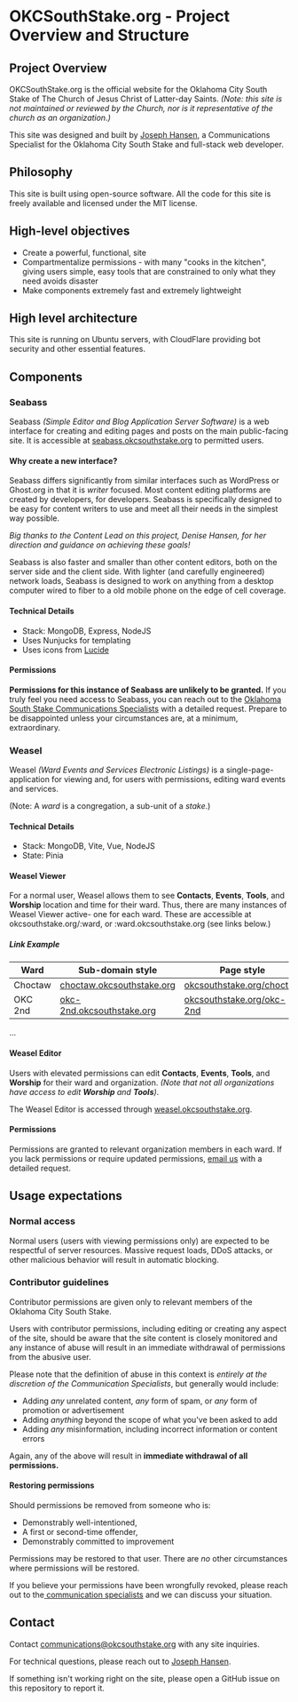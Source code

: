# OKCSouthStake.org - Project Overview and Structure
## Project Overview
OKCSouthStake.org is the official website for the Oklahoma City South Stake of The Church of Jesus Christ of Latter-day Saints. _(Note: this site is not maintained or reviewed by the Church, nor is it representative of the church as an organization.)_

This site was designed and built by [Joseph Hansen](https://github.com/josephclaytonhansen), a Communications Specialist for the Oklahoma City South Stake and full-stack web developer.

## Philosophy
This site is built using open-source software. All the code for this site is freely available and licensed under the MIT license. 

## High-level objectives
* Create a powerful, functional, site 
* Compartmentalize permissions - with many "cooks in the kitchen", giving users simple, easy tools that are constrained to only what they need avoids disaster
* Make components extremely fast and extremely lightweight 

## High level architecture
This site is running on Ubuntu servers, with CloudFlare providing bot security and other essential features. 

## Components
### Seabass
Seabass _(Simple Editor and Blog Application Server Software)_ is a web interface for creating and editing pages and posts on the main public-facing site. It is accessible at [seabass.okcsouthstake.org](https://seabass.okcsouthstake.org) to permitted users. 

#### Why create a new interface?
Seabass differs significantly from similar interfaces such as WordPress or Ghost.org in that it is *writer* focused. Most content editing platforms are created by developers, for developers. Seabass is specifically designed to be easy for content writers to use and meet all their needs in the simplest way possible.

_Big thanks to the Content Lead on this project, Denise Hansen, for her direction and guidance on achieving these goals!_

Seabass is also faster and smaller than other content editors, both on the server side and the client side. With lighter (and carefully engineered) network loads, Seabass is designed to work on anything from a desktop computer wired to fiber to a old mobile phone on the edge of cell coverage.

#### Technical Details
* Stack: MongoDB, Express, NodeJS
* Uses Nunjucks for templating
* Uses icons from [Lucide](https://lucide.dev)

#### Permissions
**Permissions for this instance of Seabass are unlikely to be granted.** If you truly feel you need access to Seabass, you can reach out to the [Oklahoma South Stake Communications Specialists](mailto:communications@okcsouthstake.org) with a detailed request. Prepare to be disappointed unless your circumstances are, at a minimum, extraordinary.

### Weasel
Weasel _(Ward Events and Services Electronic Listings)_ is a single-page-application for viewing and, for users with permissions, editing ward events and services. 

(Note: A *ward* is a congregation, a sub-unit of a *stake*.)

#### Technical Details 
* Stack: MongoDB, Vite, Vue, NodeJS
* State: Pinia

#### Weasel Viewer
For a normal user, Weasel allows them to see **Contacts**, **Events**, **Tools**, and **Worship** location and time for their ward. Thus, there are many instances of Weasel Viewer active- one for each ward. These are accessible at okcsouthstake.org/:ward, or :ward.okcsouthstake.org (see links below.)

##### Link Example
|Ward   | Sub-domain style | Page style |
|---|---|---|
| Choctaw | [choctaw.okcsouthstake.org](https://choctaw.okcsouthstake.org) | [okcsouthstake.org/choctaw](https://okcsouthstake.org/choctaw) |
| OKC 2nd | [okc-2nd.okcsouthstake.org](https://okc-2nd.okcsouthstake.org) | [okcsouthstake.org/okc-2nd](https://okcsouthstake.org/okc-2nd)
...

#### Weasel Editor
Users with elevated permissions can edit **Contacts**, **Events**, **Tools**, and **Worship** for their ward and organization. *(Note that not all organizations have access to edit **Worship** and **Tools**)*.

The Weasel Editor is accessed through [weasel.okcsouthstake.org](https://weasel.okcsouthstake.org). 

#### Permissions
Permissions are granted to relevant organization members in each ward. If you lack permissions or require updated permissions, [email us](mailto:communications@okcsouthstake.org) with a detailed request. 

## Usage expectations
### Normal access
Normal users (users with viewing permissions only) are expected to be respectful of server resources. Massive request loads, DDoS attacks, or other malicious behavior will result in automatic blocking. 

### Contributor guidelines
Contributor permissions are given only to relevant members of the Oklahoma City South Stake.

Users with contributor permissions, including editing or creating any aspect of the site, should be aware that the site content is closely monitored and any instance of abuse will result in an immediate withdrawal of permissions from the abusive user. 

Please note that the definition of abuse in this context is *entirely at the discretion of the Communication Specialists*, but generally would include: 
* Adding *any* unrelated content, *any* form of spam, or *any* form of promotion or advertisement
* Adding *anything* beyond the scope of what you've been asked to add
* Adding *any* misinformation, including incorrect information or content errors 

Again, any of the above will result in **immediate withdrawal of all permissions.** 

#### Restoring permissions
Should permissions be removed from someone who is: 
* Demonstrably well-intentioned,
* A first or second-time offender,
* Demonstrably committed to improvement

Permissions may be restored to that user. There are *no* other circumstances where permissions will be restored. 

If you believe your permissions have been wrongfully revoked, please reach out to the[ communication specialists](mailto:communications@okcsouthstake.org) and we can discuss your situation. 

## Contact
Contact [communications@okcsouthstake.org](mailto:communications@okcsouthstake.org) with any site inquiries.

For technical questions, please reach out to [Joseph Hansen](https://github.com/josephclaytonhansen).

If something isn't working right on the site, please open a GitHub issue on this repository to report it.
